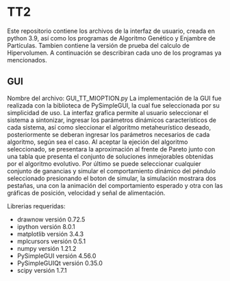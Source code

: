 # TT2

Este repositorio contiene los archivos de la interfaz de usuario, creada en python 3.9, así como los programas de Algoritmo Genético y Enjambre de Partículas.
Tambien contiene la versión de prueba del calculo de Hipervolumen. A continuación se describiran cada uno de los programas ya mencionados.

## GUI
Nombre del archivo: GUI_TT_MIOPTION.py
La implementación de la GUI fue realizada con la biblioteca de PySimpleGUI, la cual fue seleccionada por su simplicidad de uso.
La interfaz grafica permite al usuario seleccionar el sistema a sintonizar, ingresar los parámetros dinámicos característicos de cada sistema, así como sleccionar el algoritmo metaheurístico deseado, posteriormente se deberan ingresar los parámetros necesarios de cada algoritmo, según sea el caso.
Al aceptar la ejeción del algoritmo seleccionado, se presentara la aproximación al frente de Pareto junto con una tabla que presenta el conjunto de soluciones inmejorables obtenidas por el algoritmo evolutivo.
Por último se puede seleccionar cualquier conjunto de ganancias y simular el comportamiento dinámico del péndulo seleccionado presionando el boton de simular, la simulación mostrara dos pestañas, una con la animación del comportamiento esperado y otra con las gráficas de posición, velocidad y señal de alimentación.

Librerias requeridas: <br>

* drawnow versión 0.72.5
* ipython versión 8.0.1
* matplotlib versión 3.4.3
* mplcursors versión 0.5.1
* numpy versión 1.21.2
* PySimpleGUI versión 4.56.0
* PySimpleGUIQt versión 0.35.0
* scipy versión 1.7.1
